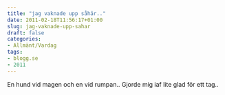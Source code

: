 ```yaml
---
title: "jag vaknade upp såhär.."
date: 2011-02-18T11:56:17+01:00
slug: jag-vaknade-upp-sahar
draft: false
categories:
- Allmänt/Vardag
tags:
- blogg.se
- 2011
---
```

En hund vid magen och en vid rumpan.. Gjorde mig iaf lite glad för ett tag..